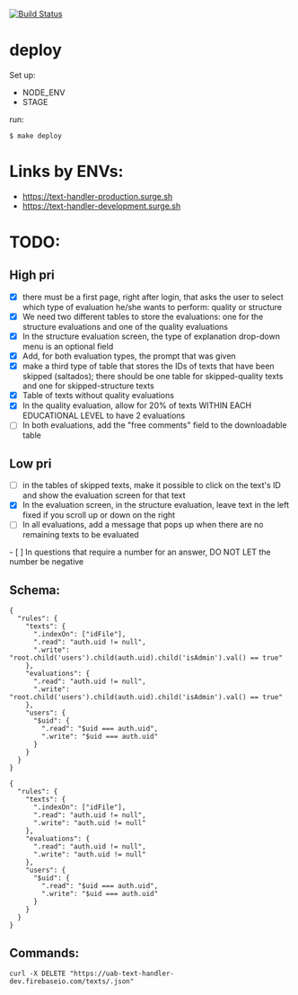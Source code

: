 [![Build Status](https://travis-ci.org/carlosvillu/UABTexthandler.svg?branch=master)](https://travis-ci.org/carlosvillu/UABTexthandler)

# deploy

Set up:

* NODE_ENV
* STAGE

run:

`$ make deploy`

# Links by ENVs:

* https://text-handler-production.surge.sh
* https://text-handler-development.surge.sh

# TODO:

## High pri
- [x] there must be a first page, right after login, that asks the user to select which type of evaluation he/she wants to perform: quality or structure
- [x] We need two different tables to store the evaluations: one for the structure evaluations and one of the quality evaluations
- [x] In the structure evaluation screen, the type of explanation drop-down menu is an optional field
- [x] Add, for both evaluation types, the prompt that was given
- [x] make a third type of table that stores the IDs of texts that have been skipped (saltados); there should be one table for skipped-quality texts and one for skipped-structure texts
- [x] Table of texts without quality evaluations
- [x] In the quality evaluation, allow for 20% of texts WITHIN EACH EDUCATIONAL LEVEL to have 2 evaluations
- [ ] In both evaluations, add the "free comments" field to the downloadable table

## Low pri
- [ ] in the tables of skipped texts,  make it possible to click on the text's ID and show the evaluation screen for that text
- [x] In the evaluation screen, in the structure evaluation, leave text in the left fixed if you scroll up or down on the right
- [ ] In all evaluations, add a message that pops up when there are no remaining texts to be evaluated

- [ ] In questions that require a number for an answer, DO NOT LET the number be negative


## Schema:
```
{
  "rules": {
    "texts": {
      ".indexOn": ["idFile"],
      ".read": "auth.uid != null",
      ".write": "root.child('users').child(auth.uid).child('isAdmin').val() == true"
    },
    "evaluations": {
      ".read": "auth.uid != null",
      ".write": "root.child('users').child(auth.uid).child('isAdmin').val() == true"
    },
    "users": {
      "$uid": {
        ".read": "$uid === auth.uid",
        ".write": "$uid === auth.uid"
      }
    }
  }
}
```

```
{
  "rules": {
    "texts": {
      ".indexOn": ["idFile"],
      ".read": "auth.uid != null",
      ".write": "auth.uid != null"
    },
    "evaluations": {
      ".read": "auth.uid != null",
      ".write": "auth.uid != null"
    },
    "users": {
      "$uid": {
        ".read": "$uid === auth.uid",
        ".write": "$uid === auth.uid"
      }
    }
  }
}
```

## Commands:

```
curl -X DELETE "https://uab-text-handler-dev.firebaseio.com/texts/.json"
```
